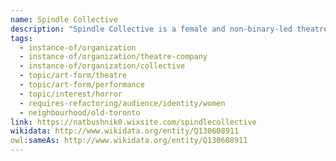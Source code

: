 ```yaml
---
name: Spindle Collective
description: "Spindle Collective is a female and non-binary-led theatre collective based in Toronto, founded by Kathleen Welch and Natalia Bushnik. The collective creates original theatrical works that center women's and non-binary perspectives, with notable productions including 'SAMCA.' Spindle Collective is committed to creating inclusive theatrical spaces and amplifying underrepresented voices in the Toronto theatre community."
tags:
  - instance-of/organization
  - instance-of/organization/theatre-company
  - instance-of/organization/collective
  - topic/art-form/theatre
  - topic/art-form/performance
  - topic/interest/horror
  - requires-refactoring/audience/identity/women
  - neighbourhood/old-toronto
link: https://natbushnik0.wixsite.com/spindlecollective
wikidata: http://www.wikidata.org/entity/Q130608911
owl:sameAs: http://www.wikidata.org/entity/Q130608911
---
```

